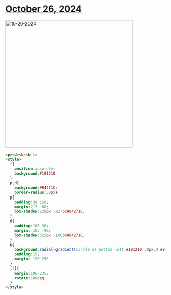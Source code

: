 # [October 26, 2024](https://cssbattle.dev/play/QC3obmsXgIyidQHq1f5O)

<img src="https://firebasestorage.googleapis.com/v0/b/cssbattleapp.appspot.com/o/user%2Fe6YbeBahWNPT7VpE2rE2p85byxa2%2Ftargets%2Ftarget_ng8EMP2@2x.png?alt=media" width="400" alt="10-26-2024" />

```html
<p><d><b><b t>
<style>
  *{
    position:absolute;
    background:#191210
  }
  p,d{
    background:#84271C;
    border-radius:50px}
  p{
    padding:38 150;
    margin:217 -68;
    box-shadow:220px -227px#84271C;
  }
  d{
    padding:100 38;
    margin:-163 -90;
    box-shadow:325px -100px#84271C;
  }
  b{
    background:radial-gradient(circle at bottom left,#191210 30px,0,#84271C);
    padding:15;
    margin:-126 258
  }
  [t]{
    margin:106-235;
    rotate:180deg
  }
</style>
```